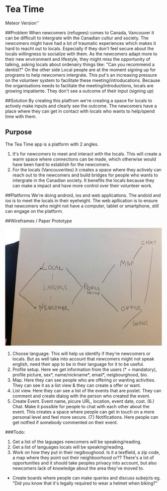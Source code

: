 # Tea Time
Meteor Version''

##Problem
When newcomers (refugees) comes to Canada, Vancouver it can be difficult to intergrate with the Canadian cultur and society. The newcomers might have had a lot of traumatic experiences which makes it hard to reacht out to locals. Especially if they don't feel secure about the locals willingness to socialize with them. As the newcomers adapt more to their new environment and lifestyle, they might miss the opportunity of talking, asking locals about ordenairy things like: "Can you recommend a dentist?"
On the other side
Local people are at the moment signing up for programs to help newcomers intergrate. This put's an increasing pressure on the volunteer system to facilitate these meeting/introducations. Because the organisations needs to faclitate the meeting/introductions, locals are growing impatiente. They don't see a outcome of their input (signing up)

##Solution
By creating this platfrom we're creating a space for locals to actively make inputs and clearly see the outcome. The newcomers have a place where they can get in contact with locals who wants to help/spend time with them.

## Purpose
The Tea Time app is a platform with 2 angles.
1. It's for newcomers to meet and interact with the locals. This will create a warm space where connections can be made, which otherwise would have been hard to establish for the newcomers.
2. For the locals (Vancouverites) it creates a space where they actively can reach out to the newcomers and build bridges for people who wants to intergrate in the Canadian society. It benefits the locals because they can make a  impact and have more control over their volunteer work.

##Platforms
We're doing android, ios and web applications.
The andoid and ios is to meet the locals in their eyeheight. The web apllication is to ensure that newcomers who might not have a computer, tablet or smartphone, still can engage on the platform. 

##Wireframes / Paper Prototype

![Alt text](/img/overall.jpg)

1. Choose language. This will help us identify if they're newcomers or locals. But as well take into account that newcomers might not speak english, need their app to be in their language for it to be useful.
2. Profile setup. Here we get information from the users (* = mandatory), profile picture, sex*, name/nickname*, email*, neigbourghood, bio.
3. Map. Here they can see people who are offering or wanting activities. They can see it as a list view & they can create a offer or want.
4. List view. Here they can see a list of the events that are postet. They can comment and create dialog with the person who created the event.
5. Create Event. Event name, picure URL, location, event date, cost.
(6.) Chat. Make it possible for people to chat with each other about the event. This creates a space where people can get in touch on a more personal level and feel more secure.
(7.) Notifications. Here people can get notfied if somebody commented on their event.

###Todo:
1. Get a list of the laguages newcomers will be speaking/reading.
1. Get a list of languages locals will be speaking/reading.
2. Work on how they put in their negiboughood. Is it a textfield, a zip code, a map where they point out their neighboorhood or?? There's a lot of opportunities and it should take peoples privacy into account, but also newcomers lack of knowledge about the area they've moved to.
- Create boards where people can make queries and discuss subejcts eg. "Did you know that it's legally required to wear a helmet when biking?" 

